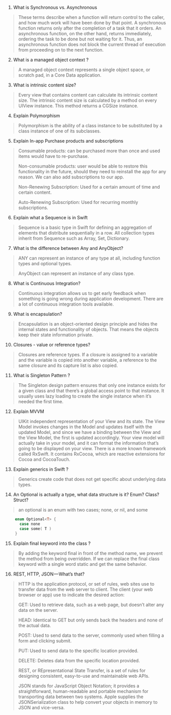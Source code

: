 1. What is Synchronous vs. Asynchronous
> These terms describe when a function will return control to the caller, and how much work will have been done by that point. A synchronous function returns only after the completion of a task that it orders. An asynchronous function, on the other hand, returns immediately, ordering the task to be done but not waiting for it. Thus, an asynchronous function does not block the current thread of execution from proceeding on to the next function.

2. What is a managed object context ?
> A managed object context represents a single object space, or scratch pad, in a Core Data application.

3. What is intrinsic content size?
> Every view that contains content can calculate its intrinsic content size. The intrinsic content size is calculated by a method on every UIView instance. This method returns a CGSize instance.

4. Explain Polymorphism
> Polymorphism is the ability of a class instance to be substituted by a class instance of one of its subclasses.

5. Explain In-app Purchase products and subscriptions
> Consumable products: can be purchased more than once and used items would have to re-purchase.
>
> Non-consumable products: user would be able to restore this functionality in the future, should they need to reinstall the app for any reason. We can also add subscriptions to our app.
>
> Non-Renewing Subscription: Used for a certain amount of time and certain content.
>
> Auto-Renewing Subscription: Used for recurring monthly subscriptions.

6. Explain what a Sequence is in Swift
> Sequence is a basic type in Swift for defining an aggregation of elements that distribute sequentially in a row. All collection types inherit from Sequence such as Array, Set, Dictionary.
	
7. What is the difference between Any and AnyObject?
> ANY can represent an instance of any type at all, including function types and optional types. 
>
> AnyObject can represent an instance of any class type.

8. What is Continuous Integration?
> Continuous integration allows us to get early feedback when something is going wrong during application development. There are a lot of continuous integration tools available.

9. What is encapsulation?
> Encapsulation is an object-oriented design principle and hides the internal states and functionality of objects. That means the objects keep their state information private.

10. Closures - value or reference types?
> Closures are reference types. If a closure is assigned to a variable and the variable is copied into another variable, a reference to the same closure and its capture list is also copied.

11. What is Singleton Pattern ? 
> The Singleton design pattern ensures that only one instance exists for a given class and that there’s a global access point to that instance. It usually uses lazy loading to create the single instance when it’s needed the first time.

12. Explain MVVM
> UIKit independent representation of your View and its state. The View Model invokes changes in the Model and updates itself with the updated Model, and since we have a binding between the View and the View Model, the first is updated accordingly.
> Your view model will actually take in your model, and it can format the information that’s going to be displayed on your view.
> There is a more known framework called RxSwift. It contains RxCocoa, which are reactive extensions for Cocoa and CocoaTouch.

13. Explain generics in Swift ?
> Generics create code that does not get specific about underlying data types. 

14. An Optional is actually a type, what data structure is it? Enum? Class? Struct?
> an optional is an enum with two cases; none, or nil, and some
````swift
    enum Optional<T> {
      case none
      case some( T )
    }
````

15. Explain final keyword into the class ?
> By adding the keyword final in front of the method name, we prevent the method from being overridden. If we can replace the final class keyword with a single word static and get the same behavior.

16. REST, HTTP, JSON — What’s that?
> HTTP is the application protocol, or set of rules, web sites use to transfer data from the web server to client. The client (your web browser or app) use to indicate the desired action:
> 
> GET: Used to retrieve data, such as a web page, but doesn’t alter any data on the server.
> 
> HEAD: Identical to GET but only sends back the headers and none of the actual data.
> 
> POST: Used to send data to the server, commonly used when filling a form and clicking submit.
> 
> PUT: Used to send data to the specific location provided.
> 
> DELETE: Deletes data from the specific location provided.
> 
> REST, or REpresentational State Transfer, is a set of rules for designing consistent, easy-to-use and maintainable web APIs.
> 
> JSON stands for JavaScript Object Notation; it provides a straightforward, human-readable and portable mechanism for transporting data between two systems. Apple supplies the JSONSerialization class to help convert your objects in memory to JSON and vice-versa.
